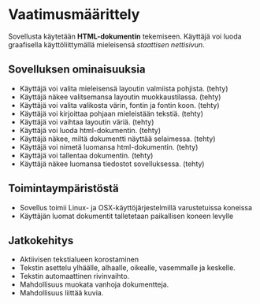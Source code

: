 # Vaatimusmäärittely

Sovellusta käytetään **HTML-dokumentin** tekemiseen. Käyttäjä voi luoda graafisella käyttöliittymällä mieleisensä _staattisen nettisivun_.

## Sovelluksen ominaisuuksia

- Käyttäjä voi valita mieleisensä layoutin valmiista pohjista. (tehty)
- Käyttäjä näkee valitsemansa layoutin muokkaustilassa. (tehty)
- Käyttäjä voi valita valikosta värin, fontin ja fontin koon. (tehty)
- Käyttäjä voi kirjoittaa pohjaan mieleistään tekstiä. (tehty)
- Käyttäjä voi vaihtaa layoutin väriä. (tehty)
- Käyttäjä voi luoda html-dokumentin. (tehty)
- Käyttäjä näkee, miltä dokumentti näyttää selaimessa. (tehty)
- Käyttäjä voi nimetä luomansa html-dokumentin. (tehty)
- Käyttäjä voi tallentaa dokumentin. (tehty)
- Käyttäjä näkee luomansa tiedostot sovelluksessa. (tehty)

## Toimintaympäristöstä

- Sovellus toimii Linux- ja OSX-käyttöjärjestelmillä varustetuissa koneissa
- Käyttäjän luomat dokumentit talletetaan paikallisen koneen levylle

## Jatkokehitys

- Aktiivisen tekstialueen korostaminen
- Tekstin asettelu ylhäälle, alhaalle, oikealle, vasemmalle ja keskelle.
- Tekstin automaattinen rivinvaihto.
- Mahdollisuus muokata vanhoja dokumentteja.
- Mahdollisuus liittää kuvia.
